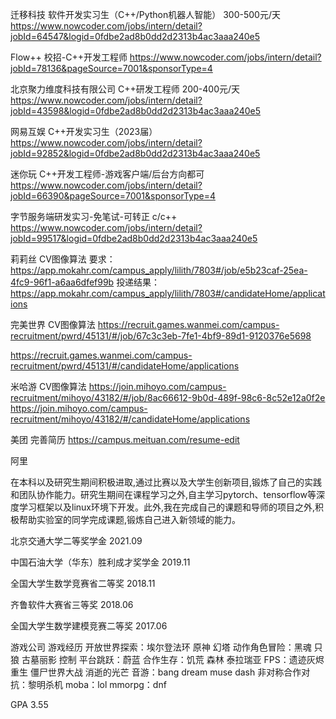 迁移科技        软件开发实习生（C++/Python机器人智能） 300-500元/天
https://www.nowcoder.com/jobs/intern/detail?jobId=64547&logid=0fdbe2ad8b0dd2d2313b4ac3aaa240e5

Flow++          校招-C++开发工程师
https://www.nowcoder.com/jobs/intern/detail?jobId=78136&pageSource=7001&sponsorType=4


北京聚力维度科技有限公司    C++研发工程师 200-400元/天
https://www.nowcoder.com/jobs/intern/detail?jobId=43598&logid=0fdbe2ad8b0dd2d2313b4ac3aaa240e5

网易互娱                C++开发实习生（2023届）
https://www.nowcoder.com/jobs/intern/detail?jobId=92852&logid=0fdbe2ad8b0dd2d2313b4ac3aaa240e5

迷你玩                  C++开发工程师-游戏客户端/后台方向都可
https://www.nowcoder.com/jobs/intern/detail?jobId=66390&pageSource=7001&sponsorType=4


字节服务端研发实习-免笔试-可转正 c/c++
https://www.nowcoder.com/jobs/intern/detail?jobId=99517&logid=0fdbe2ad8b0dd2d2313b4ac3aaa240e5

莉莉丝              CV图像算法
要求：https://app.mokahr.com/campus_apply/lilith/7803#/job/e5b23caf-25ea-4fc9-96f1-a6aa6dfef99b
投递结果：https://app.mokahr.com/campus_apply/lilith/7803#/candidateHome/applications

完美世界            CV图像算法
https://recruit.games.wanmei.com/campus-recruitment/pwrd/45131/#/job/67c3c3eb-7fe1-4bf9-89d1-9120376e5698

https://recruit.games.wanmei.com/campus-recruitment/pwrd/45131/#/candidateHome/applications


米哈游              CV图像算法
https://join.mihoyo.com/campus-recruitment/mihoyo/43182/#/job/8ac66612-9b0d-489f-98c6-8c52e12a0f2e
https://join.mihoyo.com/campus-recruitment/mihoyo/43182/#/candidateHome/applications


美团
完善简历
https://campus.meituan.com/resume-edit

阿里





在本科以及研究生期间积极进取,通过比赛以及大学生创新项目,锻炼了自己的实践和团队协作能力。研究生期间在课程学习之外,自主学习pytorch、tensorflow等深度学习框架以及linux环境下开发。此外,我在完成自己的课题和导师的项目之外,积极帮助实验室的同学完成课题,锻炼自己进入新领域的能力。

北京交通大学二等奖学金  2021.09

中国石油大学（华东）胜利成才奖学金  2019.11

全国大学生数学竞赛省二等奖  2018.11

齐鲁软件大赛省三等奖    2018.06

全国大学生数学建模竞赛二等奖    2017.06

游戏公司
游戏经历
开放世界探索：埃尔登法环 原神 幻塔
动作角色冒险：黑魂 只狼 古墓丽影 控制
平台跳跃：蔚蓝
合作生存：饥荒 森林 泰拉瑞亚
FPS：遗迹灰烬重生 僵尸世界大战 消逝的光芒
音游：bang dream muse dash
非对称合作对抗：黎明杀机
moba：lol
mmorpg：dnf


GPA 3.55
